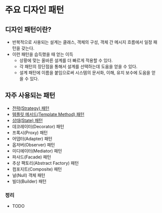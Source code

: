 # 주요 디자인 패턴

## 디자인 패턴이란?
- 반복적으로 사용되는 설계는 클래스, 객체의 구성, 객체 간 메시지 흐름에서 일정 패턴을 갖는다.
- 이런 패턴을 습득했을 때 얻는 이득
    - 상황에 맞는 올바른 설계를 더 빠르게 적용할 수 있다.
    - 각 패턴의 장단점을 통해서 설계를 선택하는데 도움을 얻을 수 있다.
    - 설계 패턴에 이름을 붙임으로써 시스템의 문서화, 이해, 유지 보수에 도움을 얻을 수 있다. 

## 자주 사용되는 패턴
- [전략(Strategy) 패턴](./strategy.md)
- [템플릿 메서드(Template Method) 패턴](templatemethod.md)
- [상태(State) 패턴](./state.md)
- 데코레이터(Decorator) 패턴
- 프록시(Proxy) 패턴
- 어댑터(Adapter) 패턴
- 옵저버(Observer) 패턴
- 미디에이터(Mediator) 패턴
- 파사드(Facade) 패턴
- 추상 팩토리(Abstract Factory) 패턴
- 컴포지트(Composite) 패턴
- 널(Null) 객체 패턴
- 빌더(Builder) 패턴

### 정리
- TODO